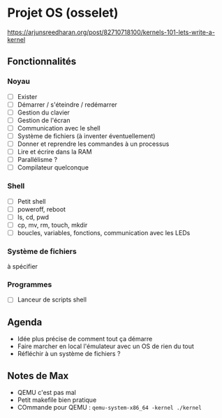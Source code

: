 # Projet OS (osselet)

https://arjunsreedharan.org/post/82710718100/kernels-101-lets-write-a-kernel

## Fonctionnalités

### Noyau

- [ ] Exister
- [ ] Démarrer / s'éteindre / redémarrer
- [ ] Gestion du clavier
- [ ] Gestion de l'écran
- [ ] Communication avec le shell
- [ ] Système de fichiers (à inventer éventuellement)
- [ ] Donner et reprendre les commandes à un processus
- [ ] Lire et écrire dans la RAM
- [ ] Parallélisme ?
- [ ] Compilateur quelconque

### Shell

- [ ] Petit shell
- [ ] poweroff, reboot
- [ ] ls, cd, pwd
- [ ] cp, mv, rm, touch, mkdir
- [ ] boucles, variables, fonctions, communication avec les LEDs

### Système de fichiers

à spécifier

### Programmes

- [ ] Lanceur de scripts shell



## Agenda

- Idée plus précise de comment tout ça démarre
- Faire marcher en local l'émulateur avec un OS de rien du tout
- Réfléchir à un système de fichiers ?


## Notes de Max

- QEMU c'est pas mal
- Petit makefile bien pratique
- COmmande pour QEMU : `qemu-system-x86_64 -kernel ./kernel`
